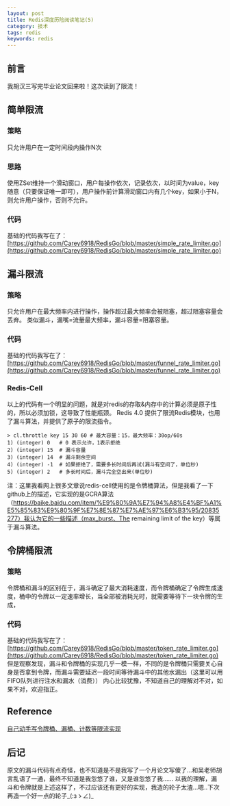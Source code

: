```yaml
---
layout: post
title: Redis深度历险阅读笔记(5)
category: 技术
tags: redis
keywords: redis
---
```


## 前言

我胡汉三写完毕业论文回来啦！这次读到了限流！

## 简单限流

### 策略

只允许用户在一定时间段内操作N次

### 思路

使用ZSet维持一个滑动窗口，用户每操作依次，记录依次，以时间为value，key随意（只要保证唯一即可），用户操作前计算滑动窗口内有几个key，如果小于N，则允许用户操作，否则不允许。

### 代码

基础的代码我写在了：[https://github.com/Carey6918/RedisGo/blob/master/simple_rate_limiter.go](https://github.com/Carey6918/RedisGo/blob/master/simple_rate_limiter.go)

## 漏斗限流

### 策略

只允许用户在最大频率内进行操作，操作超过最大频率会被阻塞，超过阻塞容量会丢弃。
类似漏斗，漏嘴=流量最大频率，漏斗容量=阻塞容量。

### 代码

基础的代码我写在了：[https://github.com/Carey6918/RedisGo/blob/master/funnel_rate_limiter.go](https://github.com/Carey6918/RedisGo/blob/master/funnel_rate_limiter.go)

### Redis-Cell

以上的代码有一个明显的问题，就是对redis的存取&内存中的计算必须是原子性的，所以必须加锁，这导致了性能瓶颈。
Redis 4.0 提供了限流Redis模块，也用了漏斗算法，并提供了原子的限流指令。

```
> cl.throttle key 15 30 60 # 最大容量：15，最大频率：30op/60s
1) (integer) 0   # 0 表示允许，1表示拒绝
2) (integer) 15  # 漏斗容量
3) (integer) 14  # 漏斗剩余空间 
4) (integer) -1  # 如果拒绝了，需要多长时间后再试(漏斗有空间了，单位秒)
5) (integer) 2   # 多长时间后，漏斗完全空出来(单位秒)
```

注：这里我看网上很多文章说redis-cell使用的是令牌桶算法，但是我看了一下github上的描述，它实现的是GCRA算法（https://baike.baidu.com/item/%E9%80%9A%E7%94%A8%E4%BF%A1%E5%85%83%E9%80%9F%E7%8E%87%E7%AE%97%E6%B3%95/20835277）我认为它的一些描述（max_burst、The remaining limit of the key）等属于漏斗算法。

## 令牌桶限流

### 策略

令牌桶和漏斗的区别在于，漏斗确定了最大消耗速度，而令牌桶确定了令牌生成速度，桶中的令牌以一定速率增长，当全部被消耗光时，就需要等待下一块令牌的生成，

### 代码

基础的代码我写在了：[https://github.com/Carey6918/RedisGo/blob/master/token_rate_limiter.go](https://github.com/Carey6918/RedisGo/blob/master/token_rate_limiter.go)
但是观察发现，漏斗和令牌桶的实现几乎一模一样，不同的是令牌桶只需要关心自身是否拿到令牌，而漏斗需要延迟一段时间等待漏斗中的其他水漏出（这里可以用FIFO队列进行注水和漏水（消费））
内心比较犹豫，不知道自己的理解对不对，如果不对，欢迎指正。

## Reference

[自己动手写令牌桶、漏桶、计数等限流实现](https://cloud.tencent.com/developer/article/1165247)

## 后记

原文的漏斗代码有点奇怪，也不知道是不是我写了一个月论文写傻了...和吴老师胡言乱语了一通，最终不知道是我忽悠了谁，又是谁忽悠了我......
以我的理解，漏斗和令牌就是上述这样了，不过应该还有更好的实现，我造的轮子太渣...嗯..下次再造一个好一点的轮子_(:зゝ∠)_